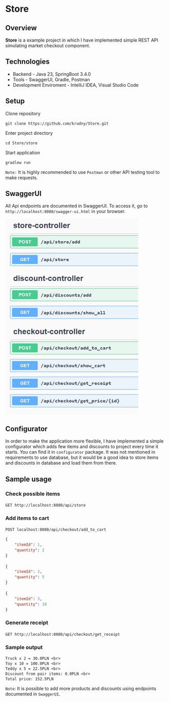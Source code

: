 # Store

## Overview

**Store** is a example project in which I have implemented simple REST API simulating market checkout component. 


## Technologies

- Backend - Java 23, SpringBoot 3.4.0
- Tools - SwaggerUI, Gradle, Postman
- Development Enviroment - IntelliJ IDEA, Visual Studio Code

## Setup

Clone repository

```
git clone https://github.com/krudny/Store.git
```

Enter project directory

```
cd Store/store
```

Start application 

```
gradlew run
```

`Note:` It is highly recommended to use `Postman` or other API testing tool to make requests. 

## SwaggerUI

All Api endpoints are documented in SwaggerUI. To access it, go to `http://localhost:8080/swagger-ui.html` in your browser.

![SwaggerUI](image.png)

## Configurator

In order to make the application more flexible, I have implemented a simple configurator which adds few items and discounts to project every time it starts. 
You can find it in `configurator` package. It was not mentioned in requirements to use database, but it would be a good idea to store items and discounts in database and load them from there. 

## Sample usage

### Check possible items
   
`GET http://localhost:8080/api/store`

### Add items to cart

`POST localhost:8080/api/checkout/add_to_cart`

```json
{
    "itemId": 1,
    "quantity": 2
}

{
    "itemId": 2,
    "quantity": 5
}

{
    "itemId": 3,
    "quantity": 10
}
```

### Generate receipt
   
`GET http://localhost:8080/api/checkout/get_receipt`

### Sample output
```
Truck x 2 = 30.0PLN <br>
Toy x 10 = 100.0PLN <br>
Teddy x 5 = 22.5PLN <br>
Discount from pair items: 0.0PLN <br>
Total price: 152.5PLN
```

`Note`: It is possible to add more products and discounts using endpoints documented in `SwaggerUI`.
   